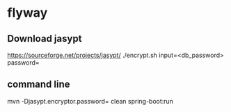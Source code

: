 # flyway

## Download jasypt
https://sourceforge.net/projects/jasypt/
 ./encrypt.sh  input=<db_password> password=<secret>

## command line
mvn -Djasypt.encryptor.password=<secret> clean spring-boot:run
